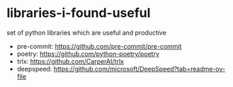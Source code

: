 # libraries-i-found-useful
set of python libraries which are useful and productive
- pre-commit: https://github.com/pre-commit/pre-commit
- poetry: https://github.com/python-poetry/poetry
- trlx: https://github.com/CarperAI/trlx
- deepspeed: https://github.com/microsoft/DeepSpeed?tab=readme-ov-file
